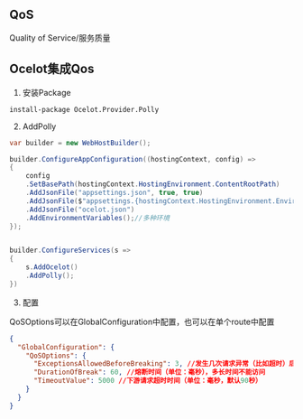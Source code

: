
## QoS

Quality of Service/服务质量


## Ocelot集成Qos

1. 安装Package

```
install-package Ocelot.Provider.Polly

```

2. AddPolly

```c#
var builder = new WebHostBuilder();

builder.ConfigureAppConfiguration((hostingContext, config) =>
{
    config
    .SetBasePath(hostingContext.HostingEnvironment.ContentRootPath)
    .AddJsonFile("appsettings.json", true, true)
    .AddJsonFile($"appsettings.{hostingContext.HostingEnvironment.EnvironmentName}.json", true, true) //reloadOnChange:更改时重新加载 JSON 配置
    .AddJsonFile("ocelot.json")
    .AddEnvironmentVariables();//多种环境
});


builder.ConfigureServices(s =>
{
    s.AddOcelot()
    .AddPolly();
})
```


3. 配置

QoSOptions可以在GlobalConfiguration中配置，也可以在单个route中配置

```json
{
  "GlobalConfiguration": {
    "QoSOptions": {
      "ExceptionsAllowedBeforeBreaking": 3, //发生几次请求异常（比如超时）后进行熔断，该值必须大于0
      "DurationOfBreak": 60, //熔断时间（单位：毫秒），多长时间不能访问
      "TimeoutValue": 5000 //下游请求超时时间（单位：毫秒，默认90秒）
    }
  }
}
```

